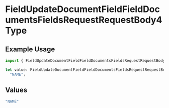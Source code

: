 # FieldUpdateDocumentFieldFieldDocumentsFieldsRequestRequestBody4Type

## Example Usage

```typescript
import { FieldUpdateDocumentFieldFieldDocumentsFieldsRequestRequestBody4Type } from "@documenso/sdk-typescript/models/operations";

let value: FieldUpdateDocumentFieldFieldDocumentsFieldsRequestRequestBody4Type =
  "NAME";
```

## Values

```typescript
"NAME"
```